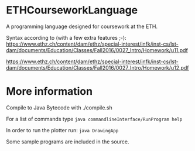 # ETHCourseworkLanguage
A programming language designed for coursework at the ETH.

Syntax according to (with a few extra features ;-):
https://www.ethz.ch/content/dam/ethz/special-interest/infk/inst-cs/lst-dam/documents/Education/Classes/Fall2016/0027_Intro/Homework/u11.pdf

https://www.ethz.ch/content/dam/ethz/special-interest/infk/inst-cs/lst-dam/documents/Education/Classes/Fall2016/0027_Intro/Homework/u12.pdf

# More information
Compile to Java Bytecode with ./compile.sh

For a list of commands type
`java commandlineInterface/RunProgram help`

In order to run the plotter run:
`java DrawingApp`

Some sample programs are included in the source.
